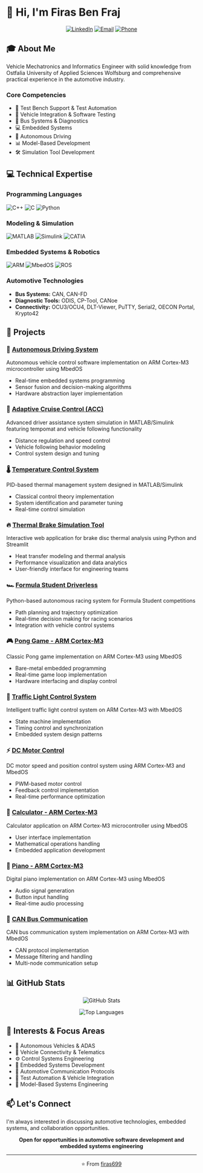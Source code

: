 # 👋 Hi, I'm Firas Ben Fraj

<div align="center">
  
[![LinkedIn](https://img.shields.io/badge/LinkedIn-Connect-0A66C2?style=for-the-badge&logo=linkedin)](https://www.linkedin.com/in/firas-ben-fraj-328a59324/)
[![Email](https://img.shields.io/badge/Email-Contact-D14836?style=for-the-badge&logo=gmail&logoColor=white)](mailto:firasbf6@gmail.com)
[![Phone](https://img.shields.io/badge/Phone-Call-25D366?style=for-the-badge&logo=whatsapp&logoColor=white)](tel:+4915733900666)

</div>

## 🎓 About Me

Vehicle Mechatronics and Informatics Engineer with solid knowledge from Ostfalia University of Applied Sciences Wolfsburg and comprehensive practical experience in the automotive industry.

### Core Competencies
- 🔧 Test Bench Support & Test Automation
- 🚗 Vehicle Integration & Software Testing
- 🔌 Bus Systems & Diagnostics
- 💻 Embedded Systems
- 🤖 Autonomous Driving
- 📊 Model-Based Development
- 🛠️ Simulation Tool Development

## 💻 Technical Expertise

### Programming Languages
![C++](https://img.shields.io/badge/C++-00599C?style=flat-square&logo=cplusplus&logoColor=white)
![C](https://img.shields.io/badge/C-A8B9CC?style=flat-square&logo=c&logoColor=white)
![Python](https://img.shields.io/badge/Python-3776AB?style=flat-square&logo=python&logoColor=white)

### Modeling & Simulation
![MATLAB](https://img.shields.io/badge/MATLAB-0076A8?style=flat-square&logo=mathworks&logoColor=white)
![Simulink](https://img.shields.io/badge/Simulink-FE7A16?style=flat-square)
![CATIA](https://img.shields.io/badge/CATIA-005386?style=flat-square)

### Embedded Systems & Robotics
![ARM](https://img.shields.io/badge/ARM_Cortex-0091BD?style=flat-square&logo=arm&logoColor=white)
![MbedOS](https://img.shields.io/badge/MbedOS-008C8C?style=flat-square)
![ROS](https://img.shields.io/badge/ROS/ROS2-22314E?style=flat-square&logo=ros&logoColor=white)

### Automotive Technologies
- **Bus Systems:** CAN, CAN-FD
- **Diagnostic Tools:** ODIS, CP-Tool, CANoe
- **Connectivity:** OCU3/OCU4, DLT-Viewer, PuTTY, Serial2, OECON Portal, Krypto42

## 🚀 Projects

### 🤖 [Autonomous Driving System](https://github.com/firas699/Autonomes_Fahren_mbedOS_ARMCortexM3)
Autonomous vehicle control software implementation on ARM Cortex-M3 microcontroller using MbedOS
- Real-time embedded systems programming
- Sensor fusion and decision-making algorithms
- Hardware abstraction layer implementation

### 🚗 [Adaptive Cruise Control (ACC)](https://github.com/firas699/Tempomat_Folgefahrt_Simulink_Matlab)
Advanced driver assistance system simulation in MATLAB/Simulink featuring tempomat and vehicle following functionality
- Distance regulation and speed control
- Vehicle following behavior modeling
- Control system design and tuning

### 🌡️ [Temperature Control System](https://github.com/firas699/Temperaturregler_Matlab_Simulink)
PID-based thermal management system designed in MATLAB/Simulink
- Classical control theory implementation
- System identification and parameter tuning
- Real-time control simulation

### 🔥 [Thermal Brake Simulation Tool](https://github.com/firas699/Thermisches_Bremssimulations-Tool_Paython_Streamlit)
Interactive web application for brake disc thermal analysis using Python and Streamlit
- Heat transfer modeling and thermal analysis
- Performance visualization and data analytics
- User-friendly interface for engineering teams

### 🏎️ [Formula Student Driverless](https://github.com/firas699/Formula_Student_Driverless_Paython)
Python-based autonomous racing system for Formula Student competitions
- Path planning and trajectory optimization
- Real-time decision making for racing scenarios
- Integration with vehicle control systems

### 🎮 [Pong Game - ARM Cortex-M3](https://github.com/firas699/Pong-Spiel_mbedOS_ARMCortexM3)
Classic Pong game implementation on ARM Cortex-M3 using MbedOS
- Bare-metal embedded programming
- Real-time game loop implementation
- Hardware interfacing and display control

### 🚦 [Traffic Light Control System](https://github.com/firas699/Ampelsteuerung_mbedOS_ARMCortexM3)
Intelligent traffic light control system on ARM Cortex-M3 with MbedOS
- State machine implementation
- Timing control and synchronization
- Embedded system design patterns

### ⚡ [DC Motor Control](https://github.com/firas699/DC-Motorsteuerung_mbedOS_ARMCortexM3)
DC motor speed and position control system using ARM Cortex-M3 and MbedOS
- PWM-based motor control
- Feedback control implementation
- Real-time performance optimization

### 🔢 [Calculator - ARM Cortex-M3](https://github.com/firas699/Taschenrechner_mbedOS_ARMCortexM3)
Calculator application on ARM Cortex-M3 microcontroller using MbedOS
- User interface implementation
- Mathematical operations handling
- Embedded application development

### 🎵 [Piano - ARM Cortex-M3](https://github.com/firas699/Piano_mbedOS_ARMCortexM3)
Digital piano implementation on ARM Cortex-M3 using MbedOS
- Audio signal generation
- Button input handling
- Real-time audio processing

### 📡 [CAN Bus Communication](https://github.com/firas699/CAN_Bus_mbedOS_ARMCortexM3)
CAN bus communication system implementation on ARM Cortex-M3 with MbedOS
- CAN protocol implementation
- Message filtering and handling
- Multi-node communication setup

## 📊 GitHub Stats

<div align="center">
  
![GitHub Stats](https://github-readme-stats.vercel.app/api?username=firas699&show_icons=true&theme=default&hide_border=true&count_private=true)

![Top Languages](https://github-readme-stats.vercel.app/api/top-langs/?username=firas699&layout=compact&theme=default&hide_border=true)

</div>

## 🎯 Interests & Focus Areas

- 🚙 Autonomous Vehicles & ADAS
- 🔌 Vehicle Connectivity & Telematics
- ⚙️ Control Systems Engineering
- 🤖 Embedded Systems Development
- 📡 Automotive Communication Protocols
- 🧪 Test Automation & Vehicle Integration
- 🔬 Model-Based Systems Engineering

## 📫 Let's Connect

I'm always interested in discussing automotive technologies, embedded systems, and collaboration opportunities.

<div align="center">

**Open for opportunities in automotive software development and embedded systems engineering**

---

⭐️ From [firas699](https://github.com/firas699)

</div>